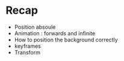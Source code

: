 # Recap
- Position absoule
- Animation : forwards and infinite
- How to position the background correctly
- keyframes
- Transform 